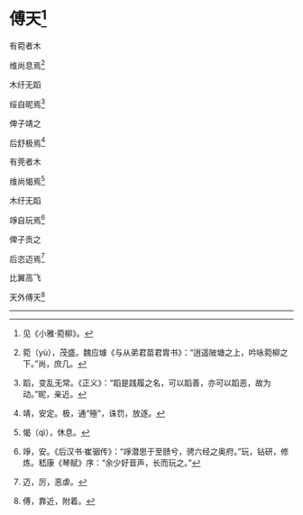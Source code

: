    

# 傅天[^1]

有菀者木

维尚息焉[^2]

木纡无蹈

绥自昵焉[^3]

俾子靖之

后舒极焉[^4]

有莞者木

维尚愒焉[^5]

木纡无蹈

竫自玩焉[^6]

俾子贡之

后恣迈焉[^7]

比翼高飞

天外傅天[^8]

* * *

[^1]: 见《小雅·菀柳》。
[^2]: 菀（yù），茂盛。魏应璩《与从弟君苗君胄书》：“逍遥陂塘之上，吟咏菀柳之下。”尚，庶几。
[^3]: 蹈，变乱无常。《正义》：“蹈是践履之名，可以蹈善，亦可以蹈恶，故为动。”昵，亲近。
[^4]: 靖，安定。极，通“殛”，诛罚，放逐。
[^5]: 愒（qì），休息。
[^6]: 竫，安。《后汉书·崔骃传》：“竫潜思于至赜兮，骋六经之奥府。”玩，钻研，修炼。嵇康《琴赋》序：“余少好音声，长而玩之。”
[^7]: 迈，厉，恶虐。
[^8]: 傅，靠近，附着。